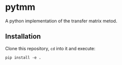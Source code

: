 # pytmm

A python implementation of the transfer matrix metod.

## Installation

Clone this repository, `cd` into it and execute:
  
```pip install -e .```
